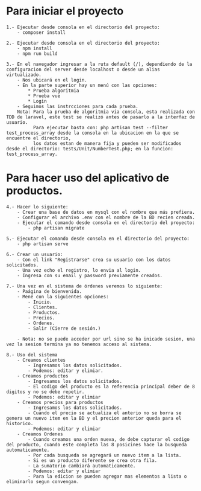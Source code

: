 # Para iniciar el proyecto
    1.- Ejecutar desde consola en el directorio del proyecto:
        - composer install

    2.- Ejecutar desde consola en el directorio del proyecto:
        - npm install
        - npm run build
    
    3.- En el navegador ingresar a la ruta default (/), dependiendo de la configuracion del server desde localhost o desde un alias virtualizado.
        - Nos ubicará en el login.
        - En la parte superior hay un menú con las opciones:
            * Prueba algoritmia
            * Prueba vue
            * Login
        - Seguimos las instrcciones para cada prueba.
        Nota: Para la prueba de algoritmia via consola, esta realizada con TDD de laravel, este test se realizó antes de pasarlo a la interfaz de usuario.
              Para ejecutar basta con: php artisan test --filter test_process_array desde la consola en la ubicacion en la que se encuentre el directorio, 
              los datos estan de manera fija y pueden ser modificados desde el directorio: tests/Unit/NumberTest.php; en la funcion: test_process_array.
                
# Para hacer uso del aplicativo de productos.
    
    4.- Hacer lo siguiente:
        - Crear una base de datos en mysql con el nombre que más prefiera.
        - Configurar el archivo .env con el nombre de la BD recien creada.
        - Ejecutar el comando desde consola en el directorio del proyecto:
            - php artisan migrate

    5.- Ejecutar el comando desde consola en el directorio del proyecto:
        - php artisan serve

    6.- Crear un usuario:
        - Con el link "Registrarse" crea su usuario con los datos solicitados.
        - Una vez echo el registro, lo envia al login.
        - Ingresa con su email y password previamente creados.

    7.- Una vez en el sistema de órdenes veremos lo siguiente:
        - Paágina de bienvenida.
        - Mené con la siguientes opciones:
            - Inicio.
            - Clientes.
            - Productos.
            - Precios.
            - Ordenes.
            - Salir (Cierre de sesión.)
        
        - Nota: no se puede acceder por url sino se ha inicado sesion, una vez la sesion termina ya no tenemos acceso al sistema.

    8.- Uso del sistema
        - Creamos clientes
            - Ingresamos los datos solicitados.
            - Podemos: editar y elimiar.
        - Creamos productos
            - Ingresamos los datos solicitados.
            - El codigo del producto es la referencia principal deber de 8 digitos y no se debe repetir.
            - Podemos: editar y elimiar
        - Creamos precios para productos
            - Ingresamos los datos solicitados.
            - Cuando el precio se actualiza el anterio no se borra se genera un nuevo item en la BD y el precion anterior queda para el historico.
            - Podemos: editar y elimiar
        - Creamos Ordenes
            - Cuando creamos una orden nueva, de debe capturar el codigo del producto, cuando este completa las 8 posicines hace la busqueda automaticamente.
            - Por cada busqueda se agregará un nuevo item a la lista.
            - Si es un producto diferente se crea otra fila.
            - La sumatorio cambiará automaticamente.
            - Podemos: editar y elimiar
            - Para la edicion se pueden agregar mas elementos a lista o eliminarlo segun convengan.
        

